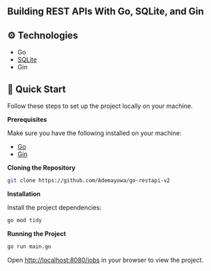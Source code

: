 <div>
   <h2>Building REST APIs With Go, SQLite, and Gin</h2>
</div>

## <a name="tech-stack">⚙️ Technologies</a>

- Go
- [SQLite](https://github.com/glebarez/go-sqlite)
- Gin

## <a name="quick-start">🤸 Quick Start</a>

Follow these steps to set up the project locally on your machine.

**Prerequisites**

Make sure you have the following installed on your machine:

- [Go](https://go.dev/doc/install)
- [Gin](https://gin-gonic.com/docs/quickstart/)

**Cloning the Repository**

```bash
git clone https://github.com/Ademayowa/go-restapi-v2
```

**Installation**

Install the project dependencies:

```bash
go mod tidy
```

**Running the Project**

```bash
go run main.go
```

Open [http://localhost:8080/jobs](http://localhost:8080/jobs) in your browser to view the project.
